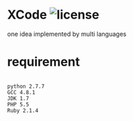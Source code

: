 XCode ![license](http://img.shields.io/badge/license-MIT-brightgreen.svg)
===
one idea implemented by multi languages

requirement
===
```shell

python 2.7.7  
GCC 4.8.1  
JDK 1.7
PHP 5.5
Ruby 2.1.4
```


